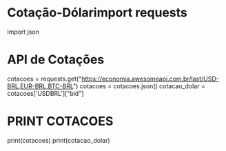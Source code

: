 # Cotação-Dólarimport requests
import json

# API de Cotações
cotacoes = requests.get("https://economia.awesomeapi.com.br/last/USD-BRL,EUR-BRL,BTC-BRL")
cotacoes = cotacoes.json()
cotacao_dolar = cotacoes['USDBRL']["bid"]

# PRINT COTACOES
print(cotacoes)
print(cotacao_dolar)



